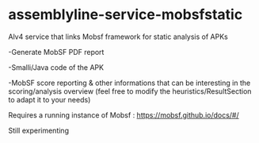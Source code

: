 # assemblyline-service-mobsfstatic

Alv4 service that links Mobsf framework for static analysis of APKs

 -Generate MobSF PDF report

 -Smalli/Java code of the APK

 -MobSF score reporting & other informations that can be interesting in the scoring/analysis overview (feel free to modify the heuristics/ResultSection to adapt it to your needs)

Requires a running instance of Mobsf : <https://mobsf.github.io/docs/#/>

Still experimenting
